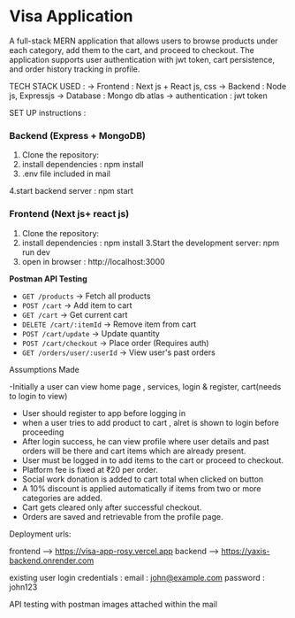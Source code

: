 # Visa Application 

A full-stack MERN application that allows users to browse products under each category, add them to the cart, and proceed to checkout.
The application supports user authentication with jwt token, cart persistence, and order history tracking in profile.

TECH STACK USED :
-> Frontend : Next js + React js, css
-> Backend : Node js, Expressjs
-> Database : Mongo db atlas
-> authentication : jwt token 

SET UP instructions :
### Backend (Express + MongoDB)

1. Clone the repository:
2. install dependencies : npm install
3. .env file
included in mail

4.start backend server : npm start

### Frontend (Next js+ react js)
1. Clone the repository:
2. install dependencies : npm install
3.Start the development server: npm run dev
4. open in browser : http://localhost:3000



**Postman API Testing**

- `GET /products` → Fetch all products
- `POST /cart` → Add item to cart
- `GET /cart` → Get current cart
- `DELETE /cart/:itemId` → Remove item from cart
- `POST /cart/update` → Update quantity
- `POST /cart/checkout` → Place order (Requires auth)
- `GET /orders/user/:userId` → View user's past orders

Assumptions Made

-Initially a user can view home page , services, login & register, cart(needs to login to view)
- User should register to app before logging in
- when a user tries to add product to cart , alret is shown to login before proceeding
- After login success, he can view profile where user details and past orders will be there and cart items which are already present.
- User must be logged in to add items to the cart or proceed to checkout.
- Platform fee is fixed at ₹20 per order.
- Social work donation is added to cart total when clicked on button
- A 10% discount is applied automatically if items from two or more categories are added.
- Cart gets cleared only after successful checkout.
- Orders are saved and retrievable from the profile page.
  
Deployment urls:

frontend --> https://visa-app-rosy.vercel.app
backend --> https://yaxis-backend.onrender.com

existing user login credentials :
email : john@example.com
password : john123

API testing with postman
images attached within the mail


